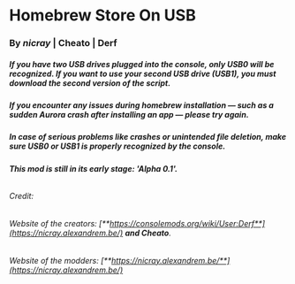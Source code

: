 # **Homebrew Store On USB**

### **By *nicray*** | Cheato | Derf




##### If you have two USB drives plugged into the console, only USB0 will be recognized. If you want to use your second USB drive (USB1), you must download the second version of the script.

##### If you encounter any issues during homebrew installation — such as a sudden Aurora crash after installing an app — please try again.

##### In case of serious problems like crashes or unintended file deletion, make sure USB0 or USB1 is properly recognized by the console.

##### 

##### This mod is still in its early stage: 'Alpha 0.1'.

###### 



###### Credit:

###### Website of the creators: [**https://consolemods.org/wiki/User:Derf**](https://nicray.alexandrem.be/) **and Cheato**.

###### Website of the modders: [**https://nicray.alexandrem.be/**](https://nicray.alexandrem.be/)

